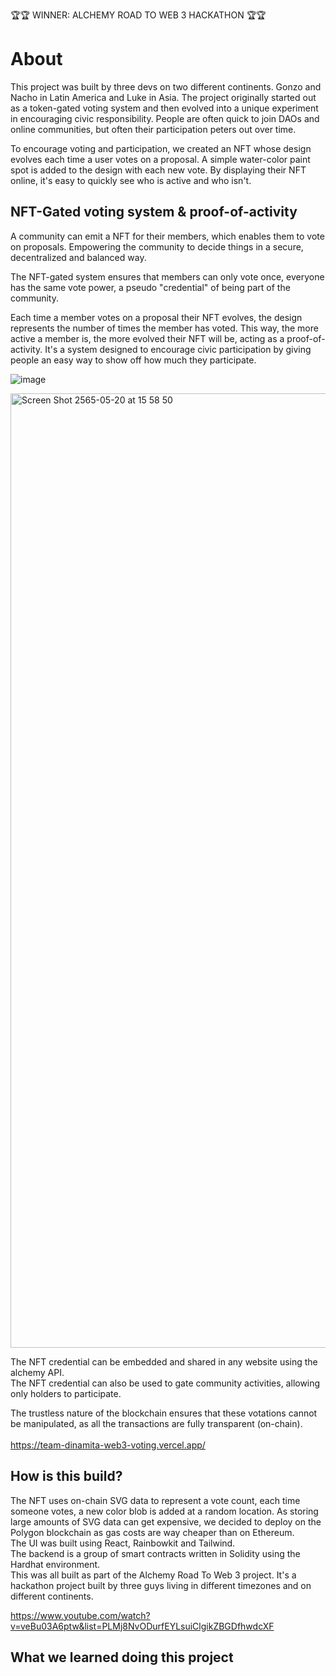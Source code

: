 

🏆🏆 WINNER: ALCHEMY ROAD TO WEB 3 HACKATHON 🏆🏆

# About
This project was built by three devs on two different continents. Gonzo and Nacho in Latin America and Luke in Asia. The project originally started out as a token-gated voting system and then evolved into a unique experiment in encouraging civic responsibility. People are often quick to join DAOs and online communities, but often their participation peters out over time.

To encourage voting and participation, we created an NFT whose design evolves each time a user votes on a proposal. A simple water-color paint spot is added to the design with each new vote. By displaying their NFT online, it's easy to quickly see who is active and who isn't.

## NFT-Gated voting system & proof-of-activity
A community can emit a NFT for their members, which enables them to vote on proposals. Empowering the community to decide things in a secure, decentralized and balanced way. <br/>

The NFT-gated system ensures that members can only vote once, everyone has the same vote power, a pseudo "credential" of being part of the community. <br/> 

Each time a member votes on a proposal their NFT evolves, the design represents the number of times the member has voted. This way, the more active a member is, the more evolved their NFT will be, acting as a proof-of-activity. It's a system designed to encourage civic participation by giving people an easy way to show off how much they participate. <br/>

![image](https://user-images.githubusercontent.com/86085168/178119309-67634f44-f86c-464a-90b7-a167796869dd.png)


<img width="1527" alt="Screen Shot 2565-05-20 at 15 58 50" src="https://user-images.githubusercontent.com/19485391/173496742-7b1f0066-7680-4b9d-9137-064eea10f963.png">

The NFT credential can be embedded and shared in any website using the alchemy API. <br/>
The NFT credential can also be used to gate community activities, allowing only holders to participate. <br/>

The trustless nature of the blockchain ensures that these votations cannot be manipulated, as all the transactions are fully transparent (on-chain). <br/>
<br/>
https://team-dinamita-web3-voting.vercel.app/

## How is this build?
The NFT uses on-chain SVG data to represent a vote count, each time someone votes, a new color blob is added at a random location. As storing large amounts of SVG data can get expensive, we decided to deploy on the Polygon blockchain as gas costs are way cheaper than on Ethereum. 
<br/>
The UI was built using React, Rainbowkit and Tailwind.
<br/>
The backend is a group of smart contracts written in Solidity using the Hardhat environment. 
<br/>
This was all built as part of the Alchemy Road To Web 3 project. It's a hackathon project built by three guys living in different timezones and on different continents.

https://www.youtube.com/watch?v=veBu03A6ptw&list=PLMj8NvODurfEYLsuiClgikZBGDfhwdcXF


## What we learned doing this project

